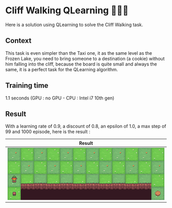 # Cliff Walking QLearning 🚶🍪🤖

Here is a solution using QLearning to solve the Cliff Walking task.

## Context
This task is even simpler than the Taxi one, it as the same level as the Frozen Lake, you need to bring someone to a destination (a cookie) without him falling into the cliff, because the board is quite small and always the same, it is a perfect task for the QLearning algorithm.

## Training time
1.1 seconds (GPU : no GPU - CPU : Intel i7 10th gen)

## Result

With a learning rate of 0.9, a discount of 0.8, an epsilon of 1.0, a max step of 99 and 1000 episode, here is the result :

| Result | 
| ------- |
| ![Alt Text](img/CliffWalking.gif) |

